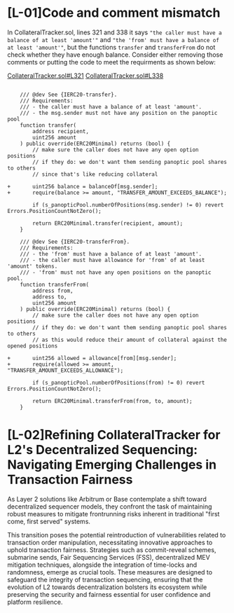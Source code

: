 # [L-01]Code and comment mismatch

In CollateralTracker.sol, lines 321 and 338 it says `"the caller must have a balance of at least 'amount'"` and `"the 'from' must have a balance of at least 'amount'"`, but the functions `transfer` and `transferFrom` do not check whether they have enough balance. Consider either removing those comments or putting the code to meet the requirments as shown below:

[CollateralTracker.sol#L321](https://github.com/code-423n4/2024-04-panoptic/blob/833312ebd600665b577fbd9c03ffa0daf250ed24/contracts/CollateralTracker.sol#L321C1-L321C63)
[CollateralTracker.sol#L338](https://github.com/code-423n4/2024-04-panoptic/blob/833312ebd600665b577fbd9c03ffa0daf250ed24/contracts/CollateralTracker.sol#L338C1-L338C63)

```solidity

    /// @dev See {IERC20-transfer}.
    /// Requirements:
    /// - the caller must have a balance of at least 'amount'.
    /// - the msg.sender must not have any position on the panoptic pool
    function transfer(
        address recipient,
        uint256 amount
    ) public override(ERC20Minimal) returns (bool) {
        // make sure the caller does not have any open option positions
        // if they do: we don't want them sending panoptic pool shares to others
        // since that's like reducing collateral

+       uint256 balance = balanceOf[msg.sender];
+       require(balance >= amount, "TRANSFER_AMOUNT_EXCEEDS_BALANCE");

        if (s_panopticPool.numberOfPositions(msg.sender) != 0) revert Errors.PositionCountNotZero();

        return ERC20Minimal.transfer(recipient, amount);
    }

    /// @dev See {IERC20-transferFrom}.
    /// Requirements:
    /// - the 'from' must have a balance of at least 'amount'.
    /// - the caller must have allowance for 'from' of at least 'amount' tokens.
    /// - 'from' must not have any open positions on the panoptic pool.
    function transferFrom(
        address from,
        address to,
        uint256 amount
    ) public override(ERC20Minimal) returns (bool) {
        // make sure the caller does not have any open option positions
        // if they do: we don't want them sending panoptic pool shares to others
        // as this would reduce their amount of collateral against the opened positions

+       uint256 allowed = allowance[from][msg.sender];
+       require(allowed >= amount, "TRANSFER_AMOUNT_EXCEEDS_ALLOWANCE");

        if (s_panopticPool.numberOfPositions(from) != 0) revert Errors.PositionCountNotZero();

        return ERC20Minimal.transferFrom(from, to, amount);
    }
```

# [L-02]Refining CollateralTracker for L2's Decentralized Sequencing: Navigating Emerging Challenges in Transaction Fairness
As Layer 2 solutions like Arbitrum or Base contemplate a shift toward decentralized sequencer models, they confront the task of maintaining robust measures to mitigate frontrunning risks inherent in traditional "first come, first served" systems.

This transition poses the potential reintroduction of vulnerabilities related to transaction order manipulation, necessitating innovative approaches to uphold transaction fairness. Strategies such as commit-reveal schemes, submarine sends, Fair Sequencing Services (FSS), decentralized MEV mitigation techniques, alongside the integration of time-locks and randomness, emerge as crucial tools. These measures are designed to safeguard the integrity of transaction sequencing, ensuring that the evolution of L2 towards decentralization bolsters its ecosystem while preserving the security and fairness essential for user confidence and platform resilience.